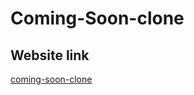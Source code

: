 # Coming-Soon-clone




## Website link

 [coming-soon-clone](https://coming-soon-clone.netlify.app/)



